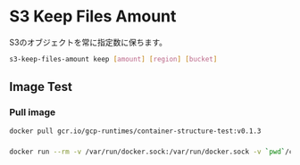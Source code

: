 # S3 Keep Files Amount

S3のオブジェクトを常に指定数に保ちます。

```bash
s3-keep-files-amount keep [amount] [region] [bucket]
```

## Image Test
### Pull image

```bash
docker pull gcr.io/gcp-runtimes/container-structure-test:v0.1.3
```

###

```bash
docker run --rm -v /var/run/docker.sock:/var/run/docker.sock -v `pwd`/container-structure-test.yaml:/test.yaml gcr.io/gcp-runtimes/container-structure-test:v0.1.3 -pull -test.v --image stanfoot/s3-keep-files-amount:latest test.yaml
```